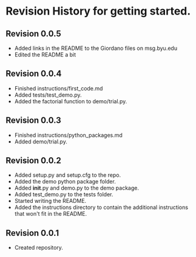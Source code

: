 # Revision History for getting started.

## Revision 0.0.5
- Added links in the README to the Giordano files on msg.byu.edu
- Edited the README a bit

## Revision 0.0.4
- Finished instructions/first_code.md
- Added tests/test_demo.py.
- Added the factorial function to demo/trial.py.

## Revision 0.0.3
- Finished instructions/python_packages.md
- Added demo/trial.py.

## Revision 0.0.2
- Added setup.py and setup.cfg to the repo.
- Added the demo python package folder.
- Added __init__.py and demo.py to the demo package.
- Added test_demo.py to the tests folder.
- Started writing the README.
- Added the instructions directory to contain the additional
  instructions that won't fit in the README.

## Revision 0.0.1
- Created repository.